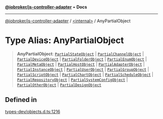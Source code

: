 [**@iobroker/js-controller-adapter**](../../README.md) • **Docs**

***

[@iobroker/js-controller-adapter](../../globals.md) / [\<internal\>](../README.md) / AnyPartialObject

# Type Alias: AnyPartialObject

> **AnyPartialObject**: [`PartialStateObject`](../interfaces/PartialStateObject.md) \| [`PartialChannelObject`](../interfaces/PartialChannelObject.md) \| [`PartialDeviceObject`](../interfaces/PartialDeviceObject.md) \| [`PartialFolderObject`](../interfaces/PartialFolderObject.md) \| [`PartialEnumObject`](../interfaces/PartialEnumObject.md) \| [`PartialMetaObject`](../interfaces/PartialMetaObject.md) \| [`PartialHostObject`](../interfaces/PartialHostObject.md) \| [`PartialAdapterObject`](../interfaces/PartialAdapterObject.md) \| [`PartialInstanceObject`](../interfaces/PartialInstanceObject.md) \| [`PartialUserObject`](../interfaces/PartialUserObject.md) \| [`PartialGroupObject`](../interfaces/PartialGroupObject.md) \| [`PartialScriptObject`](../interfaces/PartialScriptObject.md) \| [`PartialChartObject`](PartialChartObject.md) \| [`PartialScheduleObject`](../interfaces/PartialScheduleObject.md) \| [`PartialRepositoryObject`](../interfaces/PartialRepositoryObject.md) \| [`PartialSystemConfigObject`](../interfaces/PartialSystemConfigObject.md) \| [`PartialOtherObject`](../interfaces/PartialOtherObject.md) \| [`PartialDesignObject`](../interfaces/PartialDesignObject.md)

## Defined in

[types-dev/objects.d.ts:1216](https://github.com/ioBroker/ioBroker.js-controller/blob/db3148f4f009815e1f45f53311ac77bd26045ce1/packages/types-dev/objects.d.ts#L1216)

